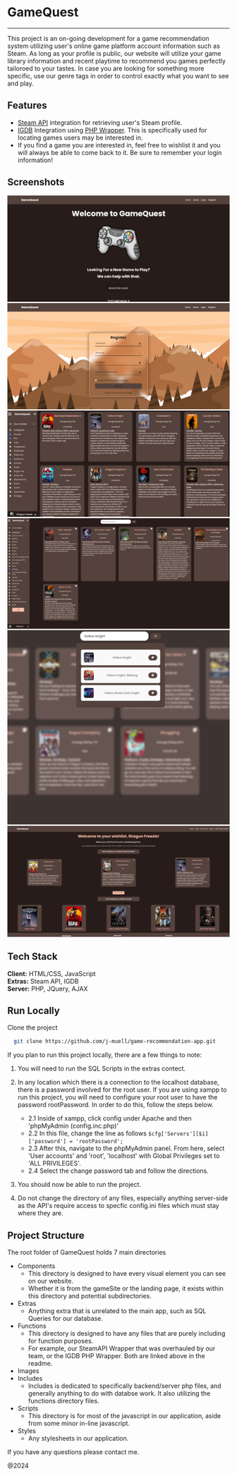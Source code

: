 # GameQuest
---
This project is an on-going development for a game recommendation system utilizing user's online game platform account information such as Steam. As long as your profile is public, our website will utilize your game library information and recent playtime to recommend you games perfectly tailoroed to your tastes.
In case you are looking for something more specific, use our genre tags in order to control exactly what you want to see and play.

## Features

- [Steam API](https://developer.valvesoftware.com/wiki/Steam_Web_API#GetPlayerSummaries_.28v0001.29) integration for retrieving user's Steam profile.
- [IGDB](https://api-docs.igdb.com/) Integration using [PHP Wrapper](http://enisz.github.io/igdb). This is specifically used for locating games users may be interested in.
- If you find a game you are interested in, feel free to wishlist it and you will always be able to come back to it. Be sure to remember your login information!

## Screenshots

![GameQuest](images/screenshots/frontPage.png)
![GameQuest](images/screenshots/register.png)
![GameQuest](images/screenshots/gamePage.png)
![GameQuest](images/screenshots/home.png)
![GameQuest](images/screenshots/search.png)
![GameQuest](images/screenshots/wishlist.png)

## Tech Stack

**Client:** HTML/CSS, JavaScript <br>
**Extras:** Steam API, IGDB <br>
**Server:** PHP, JQuery, AJAX

## Run Locally

Clone the project

```bash
  git clone https://github.com/j-muell/game-recommendation-app.git
```

If you plan to run this project locally, there are a few things to note:

1. You will need to run the SQL Scripts in the extras contect.

2. In any location which there is a connection to the localhost database, there is a password involved for the root user. If you are using xampp to run this project, you will need to configure your root user to have the password rootPassword. In order to do this, follow the steps below.
   - 2.1 Inside of xampp, click config under Apache and then 'phpMyAdmin (config.inc.php)'
   - 2.2 In this file, change the line as follows `$cfg['Servers'][$i]['password'] = 'rootPassword';`
   - 2.3 After this, navigate to the phpMyAdmin panel. From here, select 'User accounts' and 'root', 'localhost' with Global Privileges set to 'ALL PRIVILEGES'.
   - 2.4 Select the change password tab and follow the directions.

3. You should now be able to run the project.

4. Do not change the directory of any files, especially anything server-side as the API's require access to specfic config.ini files which must stay where they are.

## Project Structure

The root folder of GameQuest holds 7 main directories

- Components
  - This directory is designed to have every visual element you can see on our website.
  - Whether it is from the gameSite or the landing page, it exists within this directory and potential subdirectories.
- Extras
  - Anything extra that is unrelated to the main app, such as SQL Queries for our database.
- Functions
  - This directory is designed to have any files that are purely including for function purposes.
  - For example, our SteamAPI Wrapper that was overhauled by our team, or the IGDB PHP Wrapper. Both are linked above in the readme.
- Images
- Includes
  - Includes is dedicated to specifically backend/server php files, and generally anything to do with databse work. It also utilizing the functions directory files.
- Scripts
  - This directory is for most of the javascript in our application, aside from some minor in-line javascript.
- Styles
  - Any stylesheets in our application.

 If you have any questions please contact me.

 @2024
